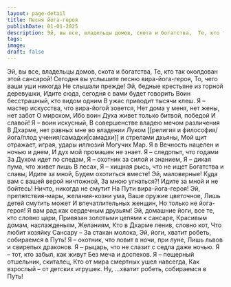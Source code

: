 ```yaml
---
layout: page-detail
title: Песня йога-героя
publishDate: 01-01-2025
description: Эй, вы все, владельцы домов, скота и богатства,  Те, кто так околдован этой сансарой! Сегодня вы услышите песню вира-йога-героя,  То, чего ваши уши никогда  Не слышали прежде!  Эй, бедные крестьяне из горной деревушки,  Идите сюда...
tags:
image:
draft: false
---
```

Эй, вы все, владельцы домов, скота и богатства,  Те, кто так околдован этой сансарой! Сегодня вы услышите песню вира-йога-героя,  То, чего ваши уши никогда  Не слышали прежде!  Эй, бедные крестьяне из горной деревушки,  Идите сюда, сегодня с вами будет говорить  Воин бесстрашный, кто видом одним  В ужас приводит тысячи клеш.  Я – мастер искусства, что вира-йогой зовется,  Нет дома у меня, нет жены, нет забот  О мирском,  Ибо воин Духа живет только битвой, победой  И славой!  Я – воин искусный,  В совершенстве владею мечом различения  В Дхарме, нет равных мне во владении  Луком [[религия и философия/йога/плод учения/самадхи|самадхи]] и стрелами дхьяны,  Мой щит отражает, играя, удары иллюзий  Могучих Мар.  Я в Вечность нацелен и ночью и днем,  И дух мой промашек не знает. Я – следопыт, что годами  За Духом идет по следам,  Я – охотник за силой и знанием,  Я – дикая пума, что живет лишь  В лесах,  Я – хищная рысь, что не ищет  Богатства и славы,  Идите за мной,  Будем охотиться вместе!  Эй, маловерные! Куда вам с вашей верой ничтожной,  За мною угнаться?! Идите за мной и не бойтесь! Ничто, никогда не смутит  На Пути вира-йога-героя!  Эй, препятствия-мары, желания-козни ума,  Ваше оружие цветочное,  Лишь детей смутить может  И впечатлительных женщин,  Но только не йога-героя!  Я вам рад как сердечным друзьям!  Эй, домашние йоги, все те, кто словно цари,  Привязан золотыми цепями к сансаре,  Красивым домам, наслажденьям,  Желаниям,  Кто в Дхарме ленив, словно кот,  Что любит хозяйку Сансару –  За стакан молока,  Эй, йоги, хватит робеть, собираемся в Путь!  Я – охотник, что ловит в ночи, при луне,  Лишь львов и свирепых драконов. Я – рыцарь, что не слазит с седла даже ночью. Я – тот, кто забыл, как живут  Без меча и доспехов. Я – пещерный отшельник, скиталец,  Кто от мира смертных ушел навсегда,  Как взрослый – от детских игрушек.  Ну, ...хватит робеть, собираемся в Путь!